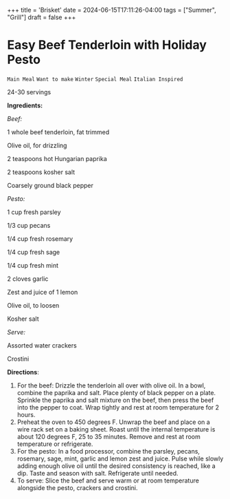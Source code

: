 +++
title = 'Brisket'
date = 2024-06-15T17:11:26-04:00
tags = ["Summer", "Grill"]
draft = false
+++
# Easy Beef Tenderloin with Holiday Pesto

`Main Meal` `Want to make` `Winter` `Special Meal` `Italian Inspired`

24-30 servings

**Ingredients:**

_Beef:_

1 whole beef tenderloin, fat trimmed

Olive oil, for drizzling 

2 teaspoons hot Hungarian paprika 

2 teaspoons kosher salt 

Coarsely ground black pepper 

_Pesto:_

1 cup fresh parsley

1/3 cup pecans 

1/4 cup fresh rosemary 

1/4 cup fresh sage 

1/4 cup fresh mint 

2 cloves garlic 

Zest and juice of 1 lemon 

Olive oil, to loosen 

Kosher salt

_Serve:_

Assorted water crackers

Crostini 

**Directions**:

1. For the beef: Drizzle the tenderloin all over with olive oil. In a bowl, combine the paprika and salt. Place plenty of black pepper on a plate. Sprinkle the paprika and salt mixture on the beef, then press the beef into the pepper to coat. Wrap tightly and rest at room temperature for 2 hours.
2. Preheat the oven to 450 degrees F. Unwrap the beef and place on a wire rack set on a baking sheet. Roast until the internal temperature is about 120 degrees F, 25 to 35 minutes. Remove and rest at room temperature or refrigerate.
3. For the pesto: In a food processor, combine the parsley, pecans, rosemary, sage, mint, garlic and lemon zest and juice. Pulse while slowly adding enough olive oil until the desired consistency is reached, like a dip. Taste and season with salt. Refrigerate until needed.
4. To serve: Slice the beef and serve warm or at room temperature alongside the pesto, crackers and crostini.
